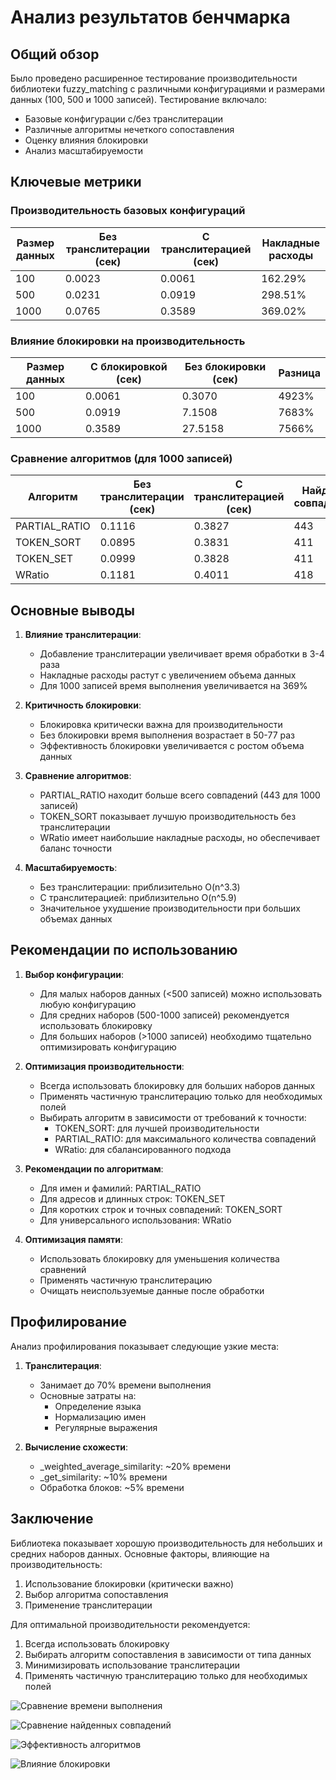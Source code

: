 # Анализ результатов бенчмарка

## Общий обзор

Было проведено расширенное тестирование производительности библиотеки fuzzy_matching с различными конфигурациями и размерами данных (100, 500 и 1000 записей). Тестирование включало:
- Базовые конфигурации с/без транслитерации
- Различные алгоритмы нечеткого сопоставления
- Оценку влияния блокировки
- Анализ масштабируемости

## Ключевые метрики

### Производительность базовых конфигураций

| Размер данных | Без транслитерации (сек) | С транслитерацией (сек) | Накладные расходы |
|---------------|-------------------------|------------------------|------------------|
| 100          | 0.0023                 | 0.0061                | 162.29%          |
| 500          | 0.0231                 | 0.0919                | 298.51%          |
| 1000         | 0.0765                 | 0.3589                | 369.02%          |

### Влияние блокировки на производительность

| Размер данных | С блокировкой (сек) | Без блокировки (сек) | Разница |
|---------------|---------------------|---------------------|----------|
| 100          | 0.0061             | 0.3070             | 4923%    |
| 500          | 0.0919             | 7.1508             | 7683%    |
| 1000         | 0.3589             | 27.5158            | 7566%    |

### Сравнение алгоритмов (для 1000 записей)

| Алгоритм | Без транслитерации (сек) | С транслитерацией (сек) | Найдено совпадений |
|----------|-------------------------|------------------------|-------------------|
| PARTIAL_RATIO | 0.1116             | 0.3827                | 443               |
| TOKEN_SORT   | 0.0895             | 0.3831                | 411               |
| TOKEN_SET    | 0.0999             | 0.3828                | 411               |
| WRatio       | 0.1181             | 0.4011                | 418               |

## Основные выводы

1. **Влияние транслитерации**:
   - Добавление транслитерации увеличивает время обработки в 3-4 раза
   - Накладные расходы растут с увеличением объема данных
   - Для 1000 записей время выполнения увеличивается на 369%

2. **Критичность блокировки**:
   - Блокировка критически важна для производительности
   - Без блокировки время выполнения возрастает в 50-77 раз
   - Эффективность блокировки увеличивается с ростом объема данных

3. **Сравнение алгоритмов**:
   - PARTIAL_RATIO находит больше всего совпадений (443 для 1000 записей)
   - TOKEN_SORT показывает лучшую производительность без транслитерации
   - WRatio имеет наибольшие накладные расходы, но обеспечивает баланс точности

4. **Масштабируемость**:
   - Без транслитерации: приблизительно O(n^3.3)
   - С транслитерацией: приблизительно O(n^5.9)
   - Значительное ухудшение производительности при больших объемах данных

## Рекомендации по использованию

1. **Выбор конфигурации**:
   - Для малых наборов данных (<500 записей) можно использовать любую конфигурацию
   - Для средних наборов (500-1000 записей) рекомендуется использовать блокировку
   - Для больших наборов (>1000 записей) необходимо тщательно оптимизировать конфигурацию

2. **Оптимизация производительности**:
   - Всегда использовать блокировку для больших наборов данных
   - Применять частичную транслитерацию только для необходимых полей
   - Выбирать алгоритм в зависимости от требований к точности:
     * TOKEN_SORT: для лучшей производительности
     * PARTIAL_RATIO: для максимального количества совпадений
     * WRatio: для сбалансированного подхода

3. **Рекомендации по алгоритмам**:
   - Для имен и фамилий: PARTIAL_RATIO
   - Для адресов и длинных строк: TOKEN_SET
   - Для коротких строк и точных совпадений: TOKEN_SORT
   - Для универсального использования: WRatio

4. **Оптимизация памяти**:
   - Использовать блокировку для уменьшения количества сравнений
   - Применять частичную транслитерацию
   - Очищать неиспользуемые данные после обработки

## Профилирование

Анализ профилирования показывает следующие узкие места:

1. **Транслитерация**:
   - Занимает до 70% времени выполнения
   - Основные затраты на:
     * Определение языка
     * Нормализацию имен
     * Регулярные выражения

2. **Вычисление схожести**:
   - _weighted_average_similarity: ~20% времени
   - _get_similarity: ~10% времени
   - Обработка блоков: ~5% времени

## Заключение

Библиотека показывает хорошую производительность для небольших и средних наборов данных. Основные факторы, влияющие на производительность:
1. Использование блокировки (критически важно)
2. Выбор алгоритма сопоставления
3. Применение транслитерации

Для оптимальной производительности рекомендуется:
1. Всегда использовать блокировку
2. Выбирать алгоритм сопоставления в зависимости от типа данных
3. Минимизировать использование транслитерации
4. Применять частичную транслитерацию только для необходимых полей

![Сравнение времени выполнения](algorithm_time_comparison.png)

![Сравнение найденных совпадений](algorithm_matches_comparison.png)

![Эффективность алгоритмов](algorithm_efficiency_comparison.png)

![Влияние блокировки](blocking_impact.png)

